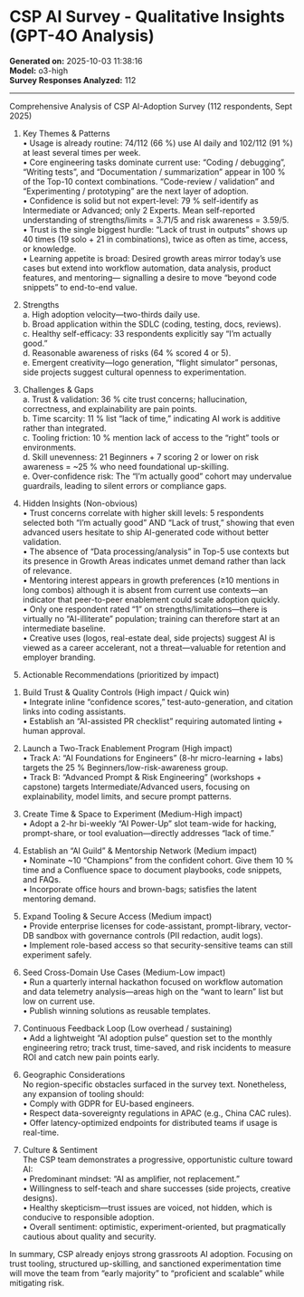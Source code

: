 # CSP AI Survey - Qualitative Insights (GPT-4O Analysis)

**Generated on:** 2025-10-03 11:38:16  
**Model:** o3-high  
**Survey Responses Analyzed:** 112

---

Comprehensive Analysis of CSP AI-Adoption Survey (112 respondents, Sept 2025)

1. Key Themes & Patterns  
• Usage is already routine: 74/112 (66 %) use AI daily and 102/112 (91 %) at least several times per week.  
• Core engineering tasks dominate current use: “Coding / debugging”, “Writing tests”, and “Documentation / summarization” appear in 100 % of the Top-10 context combinations. “Code-review / validation” and “Experimenting / prototyping” are the next layer of adoption.  
• Confidence is solid but not expert-level: 79 % self-identify as Intermediate or Advanced; only 2 Experts. Mean self-reported understanding of strengths/limits = 3.71/5 and risk awareness = 3.59/5.  
• Trust is the single biggest hurdle: “Lack of trust in outputs” shows up 40 times (19 solo + 21 in combinations), twice as often as time, access, or knowledge.  
• Learning appetite is broad: Desired growth areas mirror today’s use cases but extend into workflow automation, data analysis, product features, and mentoring— signalling a desire to move “beyond code snippets” to end-to-end value.

2. Strengths  
a. High adoption velocity—two-thirds daily use.  
b. Broad application within the SDLC (coding, testing, docs, reviews).  
c. Healthy self-efficacy: 33 respondents explicitly say “I’m actually good.”  
d. Reasonable awareness of risks (64 % scored 4 or 5).  
e. Emergent creativity—logo generation, “flight simulator” personas, side projects suggest cultural openness to experimentation.

3. Challenges & Gaps  
a. Trust & validation: 36 % cite trust concerns; hallucination, correctness, and explainability are pain points.  
b. Time scarcity: 11 % list “lack of time,” indicating AI work is additive rather than integrated.  
c. Tooling friction: 10 % mention lack of access to the “right” tools or environments.  
d. Skill unevenness: 21 Beginners + 7 scoring 2 or lower on risk awareness = ~25 % who need foundational up-skilling.  
e. Over-confidence risk: The “I’m actually good” cohort may undervalue guardrails, leading to silent errors or compliance gaps.

4. Hidden Insights (Non-obvious)  
• Trust concerns correlate with higher skill levels: 5 respondents selected both “I’m actually good” AND “Lack of trust,” showing that even advanced users hesitate to ship AI-generated code without better validation.  
• The absence of “Data processing/analysis” in Top-5 use contexts but its presence in Growth Areas indicates unmet demand rather than lack of relevance.  
• Mentoring interest appears in growth preferences (≥10 mentions in long combos) although it is absent from current use contexts—an indicator that peer-to-peer enablement could scale adoption quickly.  
• Only one respondent rated “1” on strengths/limitations—there is virtually no “AI-illiterate” population; training can therefore start at an intermediate baseline.  
• Creative uses (logos, real-estate deal, side projects) suggest AI is viewed as a career accelerant, not a threat—valuable for retention and employer branding.

5. Actionable Recommendations (prioritized by impact)  

1) Build Trust & Quality Controls (High impact / Quick win)  
   • Integrate inline “confidence scores,” test-auto-generation, and citation links into coding assistants.  
   • Establish an “AI-assisted PR checklist” requiring automated linting + human approval.

2) Launch a Two-Track Enablement Program (High impact)  
   • Track A: “AI Foundations for Engineers” (8-hr micro-learning + labs) targets the 25 % Beginners/low-risk-awareness group.  
   • Track B: “Advanced Prompt & Risk Engineering” (workshops + capstone) targets Intermediate/Advanced users, focusing on explainability, model limits, and secure prompt patterns.

3) Create Time & Space to Experiment (Medium-High impact)  
   • Adopt a 2-hr bi-weekly “AI Power-Up” slot team-wide for hacking, prompt-share, or tool evaluation—directly addresses “lack of time.”

4) Establish an “AI Guild” & Mentorship Network (Medium impact)  
   • Nominate ~10 “Champions” from the confident cohort. Give them 10 % time and a Confluence space to document playbooks, code snippets, and FAQs.  
   • Incorporate office hours and brown-bags; satisfies the latent mentoring demand.

5) Expand Tooling & Secure Access (Medium impact)  
   • Provide enterprise licenses for code-assistant, prompt-library, vector-DB sandbox with governance controls (PII redaction, audit logs).  
   • Implement role-based access so that security-sensitive teams can still experiment safely.

6) Seed Cross-Domain Use Cases (Medium-Low impact)  
   • Run a quarterly internal hackathon focused on workflow automation and data telemetry analysis—areas high on the “want to learn” list but low on current use.  
   • Publish winning solutions as reusable templates.

7) Continuous Feedback Loop (Low overhead / sustaining)  
   • Add a lightweight “AI adoption pulse” question set to the monthly engineering retro; track trust, time-saved, and risk incidents to measure ROI and catch new pain points early.

6. Geographic Considerations  
No region-specific obstacles surfaced in the survey text. Nonetheless, any expansion of tooling should:  
• Comply with GDPR for EU-based engineers.  
• Respect data-sovereignty regulations in APAC (e.g., China CAC rules).  
• Offer latency-optimized endpoints for distributed teams if usage is real-time.

7. Culture & Sentiment  
The CSP team demonstrates a progressive, opportunistic culture toward AI:  
• Predominant mindset: “AI as amplifier, not replacement.”  
• Willingness to self-teach and share successes (side projects, creative designs).  
• Healthy skepticism—trust issues are voiced, not hidden, which is conducive to responsible adoption.  
• Overall sentiment: optimistic, experiment-oriented, but pragmatically cautious about quality and security.

In summary, CSP already enjoys strong grassroots AI adoption. Focusing on trust tooling, structured up-skilling, and sanctioned experimentation time will move the team from “early majority” to “proficient and scalable” while mitigating risk.
